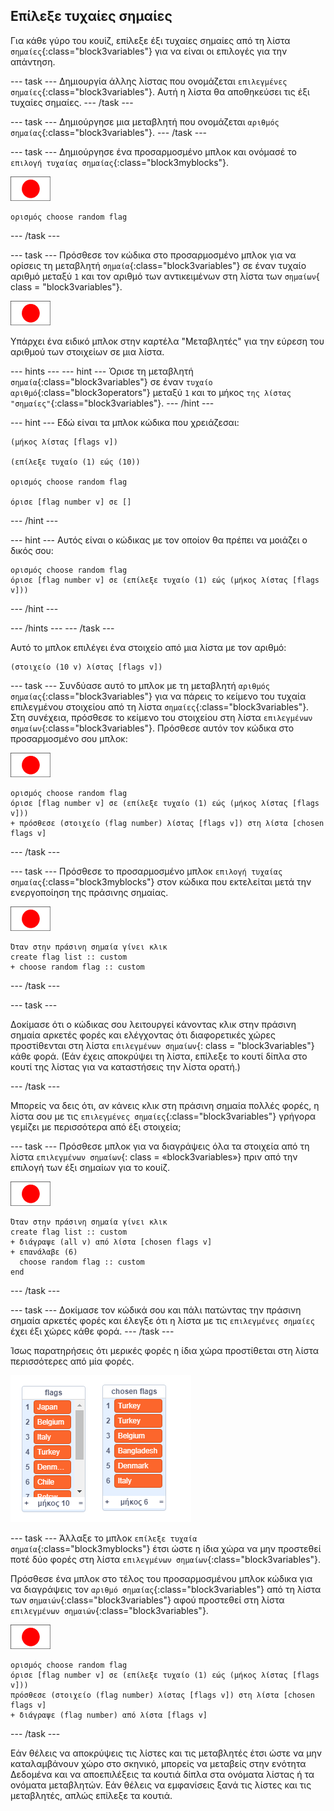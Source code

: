 ## Επίλεξε τυχαίες σημαίες

Για κάθε γύρο του κουίζ, επίλεξε έξι τυχαίες σημαίες από τη λίστα `σημαίες`{:class="block3variables"} για να είναι οι επιλογές για την απάντηση.

\--- task \--- Δημιουργία άλλης λίστας που ονομάζεται `επιλεγμένες σημαίες`{:class="block3variables"}. Αυτή η λίστα θα αποθηκεύσει τις έξι τυχαίες σημαίες. \--- /task \---

\--- task \--- Δημιούργησε μια μεταβλητή που ονομάζεται `αριθμός σημαίας`{:class="block3variables"}. \--- /task \---

\--- task \--- Δημιούργησε ένα προσαρμοσμένο μπλοκ και ονόμασέ το `επιλογή τυχαίας σημαίας`{:class="block3myblocks"}.

![Αντικείμενο σημαίας](images/flag-sprite.png)

```blocks3
ορισμός choose random flag
```

\--- /task \---

\--- task \--- Πρόσθεσε τον κώδικα στο προσαρμοσμένο μπλοκ για να ορίσεις τη μεταβλητή `σημαία`{:class="block3variables"} σε έναν τυχαίο αριθμό μεταξύ `1` και τον αριθμό των αντικειμένων στη λίστα των `σημαίων`{ class = "block3variables"}.

![Αντικείμενο σημαίας](images/flag-sprite.png)

Υπάρχει ένα ειδικό μπλοκ στην καρτέλα "Μεταβλητές" για την εύρεση του αριθμού των στοιχείων σε μια λίστα.

\--- hints \--- \--- hint \--- Όρισε τη μεταβλητή `σημαία`{:class="block3variables"} σε έναν `τυχαίο αριθμό`{:class="block3operators"} μεταξύ `1` και το μήκος `της λίστας "σημαίες"`{:class="block3variables"}. \--- /hint \---

\--- hint \--- Εδώ είναι τα μπλοκ κώδικα που χρειάζεσαι:

```blocks3
(μήκος λίστας [flags v])

(επίλεξε τυχαίο (1) εώς (10))

ορισμός choose random flag

όρισε [flag number v] σε []
```

\--- /hint \---

\--- hint \--- Αυτός είναι ο κώδικας με τον οποίον θα πρέπει να μοιάζει ο δικός σου:

```blocks3
ορισμός choose random flag
όρισε [flag number v] σε (επίλεξε τυχαίο (1) εώς (μήκος λίστας [flags v]))
```

\--- /hint \---

\--- /hints \--- \--- /task \---

Αυτό το μπλοκ επιλέγει ένα στοιχείο από μια λίστα με τον αριθμό:

```blocks3
(στοιχείο (10 v) λίστας [flags v])
```

\--- task \--- Συνδύασε αυτό το μπλοκ με τη μεταβλητή `αριθμός σημαίας`{:class="block3variables"} για να πάρεις το κείμενο του τυχαία επιλεγμένου στοιχείου από τη λίστα `σημαίες`{:class="block3variables"}. Στη συνέχεια, πρόσθεσε το κείμενο του στοιχείου στη λίστα `επιλεγμένων σημαίων`{:class="block3variables"}. Πρόσθεσε αυτόν τον κώδικα στο προσαρμοσμένο σου μπλοκ:

![Αντικείμενο σημαίας](images/flag-sprite.png)

```blocks3
ορισμός choose random flag
όρισε [flag number v] σε (επίλεξε τυχαίο (1) εώς (μήκος λίστας [flags v]))
+ πρόσθεσε (στοιχείο (flag number) λίστας [flags v]) στη λίστα [chosen flags v]
```

\--- /task \---

\--- task \--- Πρόσθεσε το προσαρμοσμένο μπλοκ `επιλογή τυχαίας σημαίας`{:class="block3myblocks"} στον κώδικα που εκτελείται μετά την ενεργοποίηση της πράσινης σημαίας.

![Αντικείμενο σημαίας](images/flag-sprite.png)

```blocks3
Όταν στην πράσινη σημαία γίνει κλικ
create flag list :: custom
+ choose random flag :: custom
```

\--- /task \---

\--- task \---

Δοκίμασε ότι ο κώδικας σου λειτουργεί κάνοντας κλικ στην πράσινη σημαία αρκετές φορές και ελέγχοντας ότι διαφορετικές χώρες προστίθενται στη λίστα `επιλεγμένων σημαίων`{: class = "block3variables"} κάθε φορά. (Εάν έχεις αποκρύψει τη λίστα, επίλεξε το κουτί δίπλα στο κουτί της λίστας για να καταστήσεις την λίστα ορατή.)

\--- /task \---

Μπορείς να δεις ότι, αν κάνεις κλικ στη πράσινη σημαία πολλές φορές, η λίστα σου με τις `επιλεγμένες σημαίες`{:class="block3variables"} γρήγορα γεμίζει με περισσότερα από έξι στοιχεία;

\--- task \--- Πρόσθεσε μπλοκ για να διαγράψεις όλα τα στοιχεία από τη λίστα `επιλεγμένων σημαίων`{: class = «block3variables»} πριν από την επιλογή των έξι σημαίων για το κουίζ.

![Αντικείμενο σημαίας](images/flag-sprite.png)

```blocks3
Όταν στην πράσινη σημαία γίνει κλικ
create flag list :: custom
+ διάγραψε (all v) από λίστα [chosen flags v]
+ επανάλαβε (6) 
  choose random flag :: custom
end
```

\--- /task \---

\--- task \--- Δοκίμασε τον κώδικά σου και πάλι πατώντας την πράσινη σημαία αρκετές φορές και έλεγξε ότι η λίστα με τις `επιλεγμένες σημαίες` έχει έξι χώρες κάθε φορά. \--- /task \---

Ίσως παρατηρήσεις ότι μερικές φορές η ίδια χώρα προστίθεται στη λίστα περισσότερες από μία φορές.

![Διπλές χώρες](images/duplicate-countries.png)

\--- task \--- Άλλαξε το μπλοκ `επίλεξε τυχαία σημαία`{:class="block3myblocks"} έτσι ώστε η ίδια χώρα να μην προστεθεί ποτέ δύο φορές στη λίστα `επιλεγμένων σημαίων`{:class="block3variables"}.

Πρόσθεσε ένα μπλοκ στο τέλος του προσαρμοσμένου μπλοκ κώδικα για να διαγράψεις τον `αριθμό σημαίας`{:class="block3variables"} από τη λίστα των `σημαιών`{:class="block3variables"} αφού προστεθεί στη λίστα `επιλεγμένων σημαιών`{:class="block3variables"}.

![Αντικείμενο σημαίας](images/flag-sprite.png)

```blocks3
ορισμός choose random flag
όρισε [flag number v] σε (επίλεξε τυχαίο (1) εώς (μήκος λίστας [flags v]))
πρόσθεσε (στοιχείο (flag number) λίστας [flags v]) στη λίστα [chosen flags v]
+ διάγραψε (flag number) από λίστα [flags v]
```

\--- /task \---

Εάν θέλεις να αποκρύψεις τις λίστες και τις μεταβλητές έτσι ώστε να μην καταλαμβάνουν χώρο στο σκηνικό, μπορείς να μεταβείς στην ενότητα Δεδομένα και να αποεπιλέξεις τα κουτιά δίπλα στα ονόματα λίστας ή τα ονόματα μεταβλητών. Εάν θέλεις να εμφανίσεις ξανά τις λίστες και τις μεταβλητές, απλώς επίλεξε τα κουτιά.